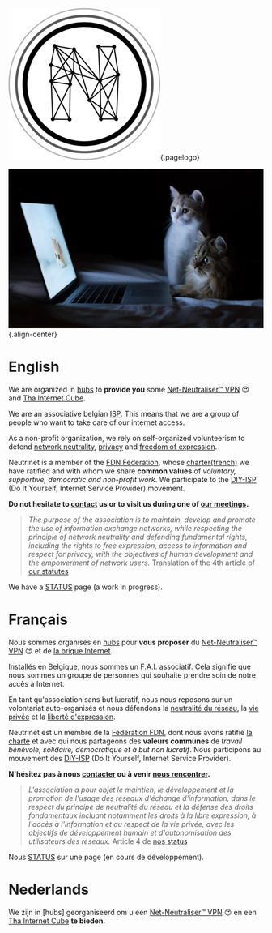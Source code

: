 <!-- TITLE: Neutrinet asbl -->
<!-- SUBTITLE: FAI Associatif, Non profit ISP, Associatieve internetprovider-->

![Logo](/uploads/logo.png "Logo"){.pagelogo}

![Cats](/uploads/cats.jpg "Cats"){.align-center}
# English
We are organized in [hubs](all) to **provide you** some [Net-Neutraliser™ VPN](vpn)  :heart_eyes: and [Tha Internet Cube](cube).

We are an associative belgian [ISP](https://en.wikipedia.org/wiki/Internet_service_provider). This means that we are a group of people who want to take care of our internet access.

As a non-profit organization, we rely on self-organized volunteerism to defend [network neutrality](https://www.laquadrature.net/en/Net_neutrality), [privacy](https://en.wikipedia.org/wiki/Privacy) and [freedom of expression](https://en.wikipedia.org/wiki/Freedom_of_speech).

Neutrinet is a member of the [FDN Federation](https://www.ffdn.org), whose [charter(french)](https://www.ffdn.org/en/node/34) we have ratified and with whom we share **common values** of *voluntary, supportive, democratic and non-profit work*.  We participate to the [DIY-ISP](https://www.diyisp.org/) (Do It Yourself, Internet Service Provider) movement.

**Do not hesitate to [contact](contact) us or to visit us during one of [our meetings](agenda).**

> *The purpose of the association is to maintain, develop and promote the use of information exchange networks, while respecting the principle of network neutrality 
and defending fundamental rights, including the rights to free expression, access to information and respect for privacy, with the objectives of human development 
and the empowerment of network users.* Translation of the 4th article of [our statutes](http://www.ejustice.just.fgov.be/tsv_pdf/2017/09/19/17133371.pdf) 

We have a [STATUS](https://status.neutrinet.be/) page (a work in progress).
# Français
Nous sommes organisés en [hubs](all) pour **vous proposer** du [Net-Neutraliser™ VPN](vpn) :heart_eyes:  et de [la brique Internet](cube).

Installés en Belgique, nous sommes un [F.A.I.](https://fr.wikipedia.org/wiki/Fournisseur_d%27acc%C3%A8s_%C3%A0_Internet) associatif. Cela signifie que nous sommes un groupe de personnes qui souhaite prendre soin de notre accès à Internet.

En tant qu'association sans but lucratif, nous nous reposons sur un volontariat auto-organisés et nous défendons la [neutralité du réseau](https://www.laquadrature.net/fr/neutralite_du_Net), la [vie privée](https://www.anthologieprivacy.be/fr/node/602) et la [liberté d'expression](https://fr.wikipedia.org/wiki/Libert%C3%A9_d%27expression). 

Neutrinet est un membre de la [Fédération FDN](https://www.ffdn.org), dont nous avons ratifié [la charte](https://www.ffdn.org/en/node/34) et avec qui nous partageons des **valeurs communes** de *travail bénévole, solidaire, démocratique et à but non lucratif*.  Nous participons au mouvement des [DIY-ISP](https://www.diyisp.org) (Do It Yourself, Internet Service Provider).

**N'hésitez pas à nous [contacter](contact) ou à venir [nous rencontrer](agenda).**

> *L'association a pour objet le maintien, le développement et la promotion de l'usage des réseaux d'échange d'information, dans le respect du principe de 
neutralité du réseau et la défense des droits fondamentaux incluant notamment les droits à la libre expression, à l'accès à l'information et au respect de la vie 
privée, avec les objectifs de développement humain et d'autonomisation des utilisateurs des réseaux.* Article 4 de [nos 
status](http://www.ejustice.just.fgov.be/tsv_pdf/2017/09/19/17133371.pdf) 

Nous  [STATUS](https://status.neutrinet.be/) sur une page (en cours de développement).
# Nederlands

We zijn in [hubs] georganiseerd om u een  [Net-Neutraliser™ VPN](vpn)  :heart_eyes: en een [Tha Internet Cube](cube) **te bieden**.







